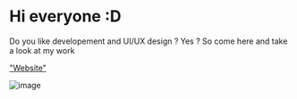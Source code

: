 # Hi everyone :D
Do you like developement and UI/UX design ? Yes ? So come here and take a look at my work

["Website"](https://www.nowewo.tech/)

![image](https://user-images.githubusercontent.com/77587065/202252934-0651e2f4-25b5-48fe-bbd1-9b7b075a833f.png)
